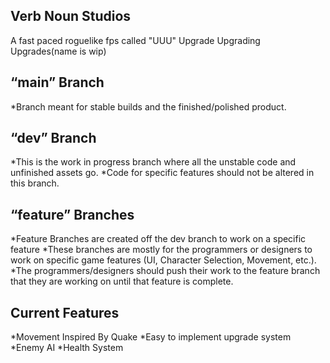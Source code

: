 ## Verb Noun Studios
A fast paced roguelike fps called "UUU" Upgrade Upgrading Upgrades(name is wip)

## “main” Branch 
*Branch meant for stable builds and the finished/polished product. 

## “dev” Branch 
*This is the work in progress branch where all the unstable code and unfinished assets go. 
*Code for specific features should not be altered in this branch. 

## “feature” Branches 
*Feature Branches are created off the dev branch to work on a specific feature
*These branches are mostly for the programmers or designers to work on specific game features (UI, Character Selection, Movement, etc.).
*The programmers/designers should push their work to the feature branch that they are working on until that feature is complete.

## Current Features
*Movement Inspired By Quake
*Easy to implement upgrade system
*Enemy AI
*Health System
